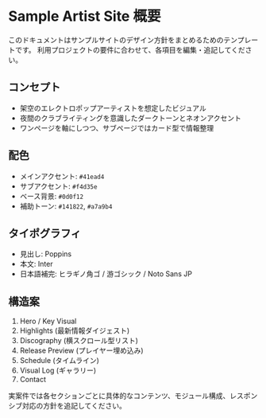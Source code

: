 # Sample Artist Site 概要

このドキュメントはサンプルサイトのデザイン方針をまとめるためのテンプレートです。
利用プロジェクトの要件に合わせて、各項目を編集・追記してください。

## コンセプト
- 架空のエレクトロポップアーティストを想定したビジュアル
- 夜間のクラブライティングを意識したダークトーンとネオンアクセント
- ワンページを軸にしつつ、サブページではカード型で情報整理

## 配色
- メインアクセント: `#41ead4`
- サブアクセント: `#f4d35e`
- ベース背景: `#0d0f12`
- 補助トーン: `#141822`, `#a7a9b4`

## タイポグラフィ
- 見出し: Poppins
- 本文: Inter
- 日本語補完: ヒラギノ角ゴ / 游ゴシック / Noto Sans JP

## 構造案
1. Hero / Key Visual
2. Highlights (最新情報ダイジェスト)
3. Discography (横スクロール型リスト)
4. Release Preview (プレイヤー埋め込み)
5. Schedule (タイムライン)
6. Visual Log (ギャラリー)
7. Contact

実案件では各セクションごとに具体的なコンテンツ、モジュール構成、レスポンシブ対応の方針を追記してください。
